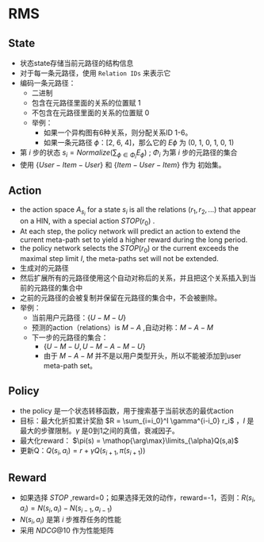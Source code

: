 # RMS

## State

- 状态state存储当前元路径的结构信息
- 对于每一条元路径，使用 `Relation IDs` 来表示它
- 编码一条元路径：
  - 二进制
  - 包含在元路径里面的关系的位置赋 1
  - 不包含在元路径里面的关系的位置赋 0
  - 举例：
    - 如果一个异构图有6种关系，则分配关系ID 1-6。
    - 如果一条元路径 $\phi$：[2, 6, 4]，那么它的 $E\phi$ 为 (0, 1, 0, 1, 0, 1)
- 第 $i$ 步的状态 $s_i = Normalize(\sum_{\phi \in {\Phi_i}} E_{\phi})$  ; $\Phi_{i}$ 为第 $i$ 步的元路径的集合
- 使用 $\lbrace User-Item-User \rbrace$ 和 $\lbrace Item-User-Item \rbrace$  作为 初始集。



## Action

- the action space $A_{s_{i}}$ for a state $s_{i}$ is all the relations $(r_1,r_2,...)$ that appear on a HIN, with a special action $STOP(r_0)$ .
- At each step, the policy network will predict an action to extend the current meta-path set to yield a higher reward during the long period.
- the policy network selects the $STOP(r_{0})$ or the current exceeds the maximal step limit $I$, the meta-paths set will not be extended.
- 生成对的元路径
- 然后扩展所有的元路径使用这个自动对称后的关系，并且把这个关系插入到当前的元路径的集合中
- 之前的元路径的会被复制并保留在元路径的集合中，不会被删除。
- 举例：
  - 当前用户元路径：$\lbrace U-M-U \rbrace$ 
  - 预测的action（relations）is $M-A$ ,自动对称：$M-A-M$ 
  - 下一步的元路径的集合：
    - $\lbrace U-M-U, U-M-A-M-U \rbrace$
    - 由于 $M-A-M$ 并不是以用户类型开头，所以不能被添加到user meta-path set。



## Policy

- the policy 是一个状态转移函数，用于搜索基于当前状态的最优action
- 目标：最大化折扣累计奖励 $R = \sum_{i=i_0}^I \gamma^{i-i_0} r_i$ ，$I$ 是最大的步骤限制。$\gamma$ 是0到1之间的真值，衰减因子。
- 最大化reward： $\pi(s) = \mathop{\arg\max}\limits_{\alpha}Q(s,a)$ 
- 更新Q：$Q(s_{i},a_{i}) = r+\gamma Q(s_{i+1},\pi(s_{i+1}))$ 



## Reward

- 如果选择 $STOP$ ,reward=0；如果选择无效的动作，reward=-1，否则：$R(s_i,a_i) = N(s_i,a_i)-N(s_{i-1},a_{i-1})$ 
- $N(s_i,a_i)$ 是第 $i$ 步推荐任务的性能
- 采用 $NDCG@10$ 作为性能矩阵

